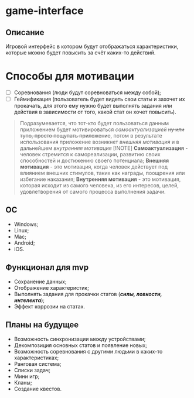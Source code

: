 # game-interface

## Описание 
Игровой интерфейс в котором будут отображаться характеристики, которые можно будет повысить за счёт каких-то действий.
# Способы для мотивации
- [ ] Соревнования (люди будут соревноваться между собой);
- [ ] Геймификация (пользователь будет видеть свои статы и захочет их прокачать, для этого ему нужно будет выполнять задания или действия в зависимости от того, какой стат он хочет повысить).
> Подразумевается, что тот-кто будет пользоваться данным приложением будет мотивироваться *самоактуализацией* ~~ну или тупо, просто пощупать приложение~~, потом в результате использования приложение возникнет *внешняя мотивация* и в дальнейшем *внутренняя мотивация*
> [!NOTE]
> **Самоактуализация** - человек стремится к самореализации, развитию своих способностей и достижению своего потенциала;
> **Внешняя мотивация** - это мотивация, когда человек действует под влиянием внешних стимулов, таких как награды, поощрения или избегание наказания;
> **Внутренняя мотивация** - это мотивация, которая исходит из самого человека, из его интересов, целей, удовлетворения от самого процесса выполнения задачи.
## ОС
- Windows;
- Linux;
- Mac;
- Android;
- iOS.
## Функционал для mvp
+ Сохранение данных;
+ Отображение характеристик;
+ Выполнять задания для прокачки статов (***силы, ловкости, интелекта***);
+ Эффект коррозии на статах.
## Планы на будущее
+ Возможность синхронизации между устройствами;
+ Декомпозиция основных статов и появление новых;
+ Возможность соревнования с другими людьми в каких-то характеристиках;
+ Ранговая система;
+ Списки задач;
+ Мини игр;
+ Кланы;
+ Создание квестов.
